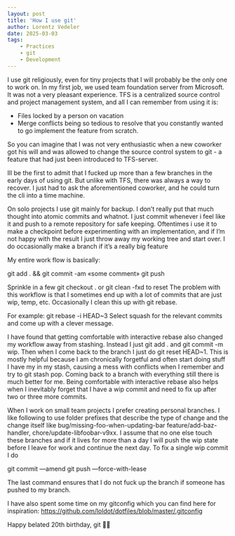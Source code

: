 ```yaml
---
layout: post
title: 'How I use git'
author: Lorentz Vedeler
date: 2025-03-03
tags:   
    - Practices
    - git
    - Development
---
```

I use git religiously, even for tiny projects that I will probably be the only one to work on. In my first job, we used team foundation server from Microsoft. It was not a very pleasant experience. TFS is a centralized source control and project management system, and all I can remember from using it is:

- Files locked by a person on vacation 
- Merge conflicts being so tedious to resolve that you constantly wanted to go implement the feature from scratch. 

So you can imagine that I was not  very enthusiastic when a new coworker got his will and was allowed to change the source control system to git - a feature that had just been introduced to TFS-server.

Ill be the first to admit that I fucked up more than a few branches in the early days of using git. But unlike with TFS, there was always a way to recover. I just had to ask the aforementioned coworker, and he could turn the cli into a time machine. 

On solo projects I use git mainly for backup. I don’t really put that much thought into atomic commits and whatnot. I just commit whenever i feel like it and push to a remote repository for safe keeping. Oftentimes i use it to make a checkpoint before experimenting with an implementation, and if I’m not happy with the result I just throw away my working tree and start over. I do occasionally make a branch if it’s a really big feature

My entire work flow is basically:

git add . && git commit -am «some comment»
git push 

Sprinkle in a few git checkout . or git clean -fxd to reset
The problem with this workflow is that I sometimes end up with a lot of commits that are just wip, temp, etc. Occasionally I clean this up with git rebase. 

For example: git rebase -i HEAD~3
Select squash for the relevant commits and come up with a clever message. 

I have found that getting comfortable with interactive rebase also changed my workflow away from stashing. Instead I just git add . and git commit -m wip. Then when I come back to the branch I just do git reset HEAD~1. This is mostly helpful because I am chronically forgetful and often start doing stuff I have my in my stash, causing a mess with conflicts when I remember and try to git stash pop. Coming back to a branch with everything still there is much better for me. Being comfortable with interactive rebase also helps when I inevitably forget that I have a wip commit and need to fix up after two or three more commits. 

When I work on small team projects I prefer creating personal branches. I like following to use folder prefixes that describe the type of change and the change itself like bug/missing-foo-when-updating-bar feature/add-baz-handler, chore/update-libfoobar-v9xx. I assume that no one else touch these branches and if it lives for more than a day I will push the wip state before I leave for work and continue the next day. To fix a single wip commit I do

git commit —amend 
git push —force-with-lease

The last command ensures that I do not fuck up the branch if someone has pushed to my branch.

I have also spent some time on my gitconfig which you can find here for inspiration: https://github.com/loldot/dotfiles/blob/master/.gitconfig

Happy belated 20th birthday, git 🎉🐧


